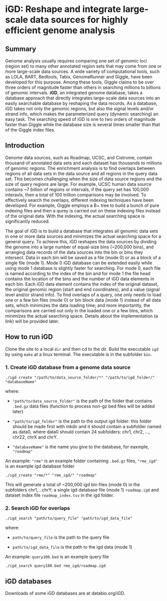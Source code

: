 # iGD: Reshape and integrate large-scale data sources for highly efficient genome analysis

## Summary
Genome analysis usually requires comparing one set of genomic loci (region set) to many other annotated region sets that may come from one or more large-scale data sources. A wide variety of computational tools, such as LOLA, BART, Bedtools, Tabix, GenomeRunner and Giggle, have been developed for this purpose. Among these tools, Giggle claims to be over three orders of magnitude faster than others in searching millions to billions of genomic intervals. **iGD**, an integrated genome database, takes a database approach that directly integrates large-scale data sources into an easily searchable database by reshaping the data records. As a database, iGD takes not only the genomic regions, but also the signal levels and/or strand info, which makes the parameterized query (dynamic searching) an easy task. The searching speed of iGD is one to two orders of magnitude faster than Giggle while the database size is several times smaller than that of the Giggle index files. 


## Introduction
Genome data sources, such as Roadmap, UCSC, and Cistrome, contain thousand of annotated data sets and each dataset has thousands to millions of genomic regions. 
The enrichment analysis is to find overlaps between regions of all data sets in the data source and all regions in the query data set. This becomes challenging when the size of data source regions and the size of query regions are large. For example, UCSC human data source contains ~7 billion of regions or intervals, if the query set has 100,000 interavls, then a total of 100 trillion comparisons may be involved. To effectively search the overlaps, different indexing techniques have been developed. For example, Giggle employs a B+ tree to build a bunch of pure indexing files and then a qurey is carried out on these indexing files instead of the original data. With the indexing, the actual searching space is significantly reduced.
 
The goal of iGD is to build a database that integrates all genomic data sets in one or more data sources and minimizes the actual searching space for a general query. To achieve this, iGD reshapes the data sources by dividing the genome into a large number of equal-size bins (~200,000 bins), and arranging data records of the data sources into the bin or bins they intersect. Data in each bin will be saved as a file (mode 0) or as a block of a single file (mode 1). Mode 0 iGD database  can be extended easily while using mode 1 database is slightly faster for searching.  For mode 0, each file is named according to the index of the bin and for mode 1 the file head contains the location of the bins and the number of iGD data elements in each bin. Each iGD data element contains the index of the original dataset, the original genomic region (start and end coordinates), and a value (signal level and/or strand info). To find overlaps of a query, one only needs to load one or a few bin files (mode 0) or bin block data (mode 1) instead of all data sets, which minimizes the data loading time; and more importantly, the comparisons are carried out only in the loaded one or a few bins, which minimizes the actual searching space. Details about the implementation (a link) will be provided later. 
 

## How to run iGD
Clone the site to a local `dir` and then cd to the dir. Build the executable `igd` by using `make` at a linux terminal. The executable is in the subfolder `bin`. 


### 1. Create iGD database from a genome data source
 
```
./igd create "/path/to/data_source_folder/*" "/path/to/igd_folder/" "databaseName"
``` 

where:

- `"path/to/data_source_folder"` is the path of the folder that contains `.bed.gz` data files (function to process non-gz bed files will be added later)

- `"path/to/igd_folder"` is the path to the output igd folder: this folder should be made first with mkdir and it should contain a subfolder named as data0, where data0 should contain 24 subfolders: chr1, chr2, ..., chr22, chrX and chrY.

- `"databaseName"` is the name you give to the database, for eaxmple, `"roadmap"`

An example: `"rme"` is an example folder containing `.bed.gz` files, `"rme_igd"` is an example igd database folder
```
./igd_create "rme/*" "rme_igd/" "roadmap"
```

This will generate a total of ~200,000 igd bin files (mode 0) in the subfolders chr1,...chrY; a single igd database file (mode 1) `roadmap.igd` and dataset index file `roadmap_index.tsv` in the igd folder.


### 2. Search iGD for overlaps
```
./igd_search "path/to/query_file" "path/to/igd_data_file"
```

where:

- `path/to/query_file` is the path to the query file

- `path/to/igd_data_file` is the path to the igd data (mode 1)

An example: `query100.bed` is an example query file
```
./igd_search query100.bed rme_igd/roadmap.igd
```

## iGD databases
Downloads of some iGD databases are at databio.org/iGD.


